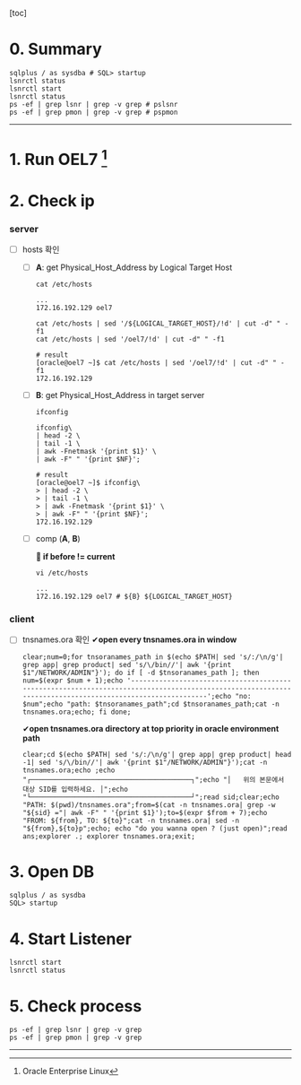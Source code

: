 [toc]

# 0. Summary

```shell
sqlplus / as sysdba # SQL> startup
lsnrctl status
lsnrctl start
lsnrctl status
ps -ef | grep lsnr | grep -v grep # pslsnr
ps -ef | grep pmon | grep -v grep # pspmon
```

---

# 1. Run OEL7 [^OEL]

# 2. Check ip

### server

- [ ] hosts 확인
  
  - [ ] **A**: get Physical_Host_Address by Logical Target Host
  
    ```shell
    cat /etc/hosts
    
    ...
    172.16.192.129 oel7
    ```
  
    ```shell
    cat /etc/hosts | sed '/${LOGICAL_TARGET_HOST}/!d' | cut -d" " -f1
    cat /etc/hosts | sed '/oel7/!d' | cut -d" " -f1
    
    # result
    [oracle@oel7 ~]$ cat /etc/hosts | sed '/oel7/!d' | cut -d" " -f1
    172.16.192.129
    ```
  
  - [ ] **B**: get Physical_Host_Address in target server
  
    ```shell
    ifconfig
    ```
  
    ```shell
    ifconfig\
    | head -2 \
    | tail -1 \
    | awk -Fnetmask '{print $1}' \
    | awk -F" " '{print $NF}';
    
    # result
    [oracle@oel7 ~]$ ifconfig\
    > | head -2 \
    > | tail -1 \
    > | awk -Fnetmask '{print $1}' \
    > | awk -F" " '{print $NF}';
    172.16.192.129
    ```
  
  - [ ] comp (**A**, **B**)
  
    **📐 if before != current**
  
    ```shell
    vi /etc/hosts
    
    ...
    172.16.192.129 oel7 # ${B} ${LOGICAL_TARGET_HOST}
    ```

### client

- [ ] tnsnames.ora 확인
  ✔**open every tnsnames.ora in window**
  
  ```shell
  clear;num=0;for tnsoranames_path in $(echo $PATH| sed 's/:/\n/g'| grep app| grep product| sed 's/\/bin//'| awk '{print $1"/NETWORK/ADMIN"}'); do if [ -d $tnsoranames_path ]; then num=$(expr $num + 1);echo '---------------------------------------------------------------------------------------------------------------------------------------------------------';echo "no: $num";echo "path: $tnsoranames_path";cd $tnsoranames_path;cat -n tnsnames.ora;echo; fi done;
  ```
  
  ✔**open tnsnames.ora directory at top priority in oracle environment path**
  
  ```shell
  clear;cd $(echo $PATH| sed 's/:/\n/g'| grep app| grep product| head -1| sed 's/\/bin//'| awk '{print $1"/NETWORK/ADMIN"}');cat -n tnsnames.ora;echo ;echo "┌────────────────────────────────────────┐";echo "│   위의 본문에서 대상 SID를 입력하세요. │";echo "└────────────────────────────────────────┘";read sid;clear;echo "PATH: $(pwd)/tnsnames.ora";from=$(cat -n tnsnames.ora| grep -w "${sid} ="| awk -F" " '{print $1}');to=$(expr $from + 7);echo "FROM: ${from}, TO: ${to}";cat -n tnsnames.ora| sed -n "${from},${to}p";echo; echo "do you wanna open ? (just open)";read ans;explorer .; explorer tnsnames.ora;exit;
  ```


# 3. Open DB

```shell
sqlplus / as sysdba
SQL> startup
```

# 4. Start Listener

```shell
lsnrctl start
lsnrctl status
```

# 5. Check process

```shell
ps -ef | grep lsnr | grep -v grep
ps -ef | grep pmon | grep -v grep
```

---

[^OEL]: Oracle Enterprise Linux

 
